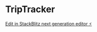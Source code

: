 # TripTracker

[Edit in StackBlitz next generation editor ⚡️](https://stackblitz.com/~/github.com/davidssno/TripTracker)